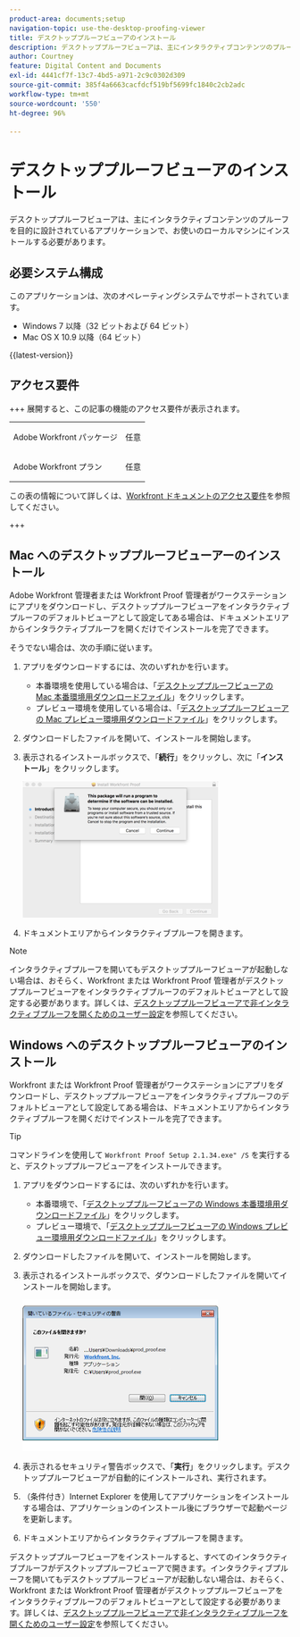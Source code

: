 ```yaml
---
product-area: documents;setup
navigation-topic: use-the-desktop-proofing-viewer
title: デスクトッププルーフビューアのインストール
description: デスクトッププルーフビューアは、主にインタラクティブコンテンツのプルーフを目的に設計されているアプリケーションで、お使いのローカルマシンにインストールする必要があります。
author: Courtney
feature: Digital Content and Documents
exl-id: 4441cf7f-13c7-4bd5-a971-2c9c0302d309
source-git-commit: 385f4a6663cacfdcf519bf5699fc1840c2cb2adc
workflow-type: tm+mt
source-wordcount: '550'
ht-degree: 96%

---
```


# デスクトッププルーフビューアのインストール

<!--Audited: 12/2023-->

デスクトッププルーフビューアは、主にインタラクティブコンテンツのプルーフを目的に設計されているアプリケーションで、お使いのローカルマシンにインストールする必要があります。

## 必要システム構成

このアプリケーションは、次のオペレーティングシステムでサポートされています。

* Windows 7 以降（32 ビットおよび 64 ビット）
* Mac OS X 10.9 以降（64 ビット）

{{latest-version}}

## アクセス要件

+++ 展開すると、この記事の機能のアクセス要件が表示されます。


<table style="table-layout:auto"> 
 <col> 
 <col> 
 <tbody> 
  <tr> 
   <td role="rowheader">Adobe Workfront パッケージ</td> 
   <td> <p>任意</p></td> 
  </tr> 
  <tr> 
   <td role="rowheader">Adobe Workfront プラン</td> 
   <td> <p>任意</p></td> 
  </tr> 
 </tbody> 
</table>

この表の情報について詳しくは、[Workfront ドキュメントのアクセス要件](/help/quicksilver/administration-and-setup/add-users/access-levels-and-object-permissions/access-level-requirements-in-documentation.md)を参照してください。

+++



## Mac へのデスクトッププルーフビューアーのインストール

Adobe Workfront 管理者または Workfront Proof 管理者がワークステーションにアプリをダウンロードし、デスクトッププルーフビューアをインタラクティブプルーフのデフォルトビューアとして設定してある場合は、ドキュメントエリアからインタラクティブプルーフを開くだけでインストールを完了できます。

そうでない場合は、次の手順に従います。

1. アプリをダウンロードするには、次のいずれかを行います。

   * 本番環境を使用している場合は、「[デスクトッププルーフビューアの Mac 本番環境用ダウンロードファイル](https://app.proofhq.com/desktopviewer/mac)」をクリックします。
   * プレビュー環境を使用している場合は、「[デスクトッププルーフビューアの Mac プレビュー環境用ダウンロードファイル](https://assets.preview.proofhq.com/nativeviewer/desktop_viewer/Workfront+Proof+Preview-2.1.44.pkg)」をクリックします。

1. ダウンロードしたファイルを開いて、インストールを開始します。
1. 表示されるインストールボックスで、「**続行**」をクリックし、次に「**インストール**」をクリックします。

   ![00000776.png](assets/00000776-350x244.png)

1. ドキュメントエリアからインタラクティブプルーフを開きます。

>[!NOTE]
>
>インタラクティブプルーフを開いてもデスクトッププルーフビューアが起動しない場合は、おそらく、Workfront または Workfront Proof 管理者がデスクトッププルーフビューアをインタラクティブプルーフのデフォルトビューアとして設定する必要があります。詳しくは、[デスクトッププルーフビューアで非インタラクティブプルーフを開くためのユーザー設定](../../../workfront-proof/wp-work-proofsfiles/review-proofs-dpv/destop-proofing-viewer.md#user-setting-for-opening-non-interactive-proofs-in-the-desktop-proofing-viewer)を参照してください。

## Windows へのデスクトッププルーフビューアのインストール

Workfront または Workfront Proof 管理者がワークステーションにアプリをダウンロードし、デスクトッププルーフビューアをインタラクティブプルーフのデフォルトビューアとして設定してある場合は、ドキュメントエリアからインタラクティブプルーフを開くだけでインストールを完了できます。

>[!TIP]
>
>コマンドラインを使用して `Workfront Proof Setup 2.1.34.exe" /S` を実行すると、デスクトッププルーフビューアをインストールできます。

1. アプリをダウンロードするには、次のいずれかを行います。

   * 本番環境で、「[デスクトッププルーフビューアの Windows 本番環境用ダウンロードファイル](https://app.proofhq.com/desktopviewer/windows)」をクリックします。
   * プレビュー環境で、「[デスクトッププルーフビューアの Windows プレビュー環境用ダウンロードファイル](https://assets.preview.proofhq.com/nativeviewer/desktop_viewer/Workfront+Proof+Preview+Setup+2.1.44.exe)」をクリックします。

1. ダウンロードしたファイルを開いて、インストールを開始します。
1. 表示されるインストールボックスで、ダウンロードしたファイルを開いてインストールを開始します。

   ![Screen_Shot_2018-05-02_at_10.56.55_AM.png](assets/screen-shot-2018-05-02-at-10.56.55-am-350x271.png)

1. 表示されるセキュリティ警告ボックスで、「**実行**」をクリックします。デスクトッププルーフビューアが自動的にインストールされ、実行されます。
1. （条件付き）Internet Explorer を使用してアプリケーションをインストールする場合は、アプリケーションのインストール後にブラウザーで起動ページを更新します。
1. ドキュメントエリアからインタラクティブプルーフを開きます。

デスクトッププルーフビューアをインストールすると、すべてのインタラクティブプルーフがデスクトッププルーフビューアで開きます。インタラクティブプルーフを開いてもデスクトッププルーフビューアが起動しない場合は、おそらく、Workfront または Workfront Proof 管理者がデスクトッププルーフビューアをインタラクティブプルーフのデフォルトビューアとして設定する必要があります。詳しくは、[デスクトッププルーフビューアで非インタラクティブプルーフを開くためのユーザー設定](../../../workfront-proof/wp-work-proofsfiles/review-proofs-dpv/destop-proofing-viewer.md#user-setting-for-launching-non-interactive-proofs)を参照してください。
